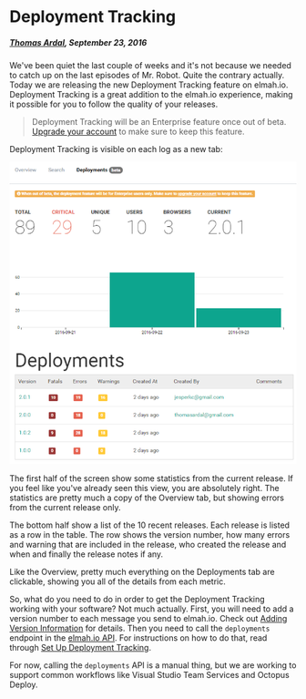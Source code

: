 # Deployment Tracking

##### [Thomas Ardal](http://elmah.io/about/), September 23, 2016

We've been quiet the last couple of weeks and it's not because we needed to catch up on the last episodes of Mr. Robot. Quite the contrary actually. Today we are releasing the new Deployment Tracking feature on elmah.io. Deployment Tracking is a great addition to the elmah.io experience, making it possible for you to follow the quality of your releases.

> Deployment Tracking will be an Enterprise feature once out of beta. [Upgrade your account](https://elmah.io/profile/#subscription) to make sure to keep this feature.

Deployment Tracking is visible on each log as a new tab:

![Deployment Tracking](images/deployments.png)

The first half of the screen show some statistics from the current release. If you feel like you've already seen this view, you are absolutely right. The statistics are pretty much a copy of the Overview tab, but showing errors from the current release only.

The bottom half show a list of the 10 recent releases. Each release is listed as a row in the table. The row shows the version number, how many errors and warning that are included in the release, who created the release and when and finally the release notes if any.

Like the Overview, pretty much everything on the Deployments tab are clickable, showing you all of the details from each metric.

So, what do you need to do in order to get the Deployment Tracking working with your software? Not much actually. First, you will need to add a version number to each message you send to elmah.io. Check out [Adding Version Information](https://docs.elmah.io/adding-version-information/) for details. Then you need to call the `deployments` endpoint in the [elmah.io API](https://api.elmah.io/swagger/). For instructions on how to do that, read through [Set Up Deployment Tracking](https://docs.elmah.io/setup-deployment-tracking/).

For now, calling the `deployments` API is a manual thing, but we are working to support common workflows like Visual Studio Team Services and Octopus Deploy.
